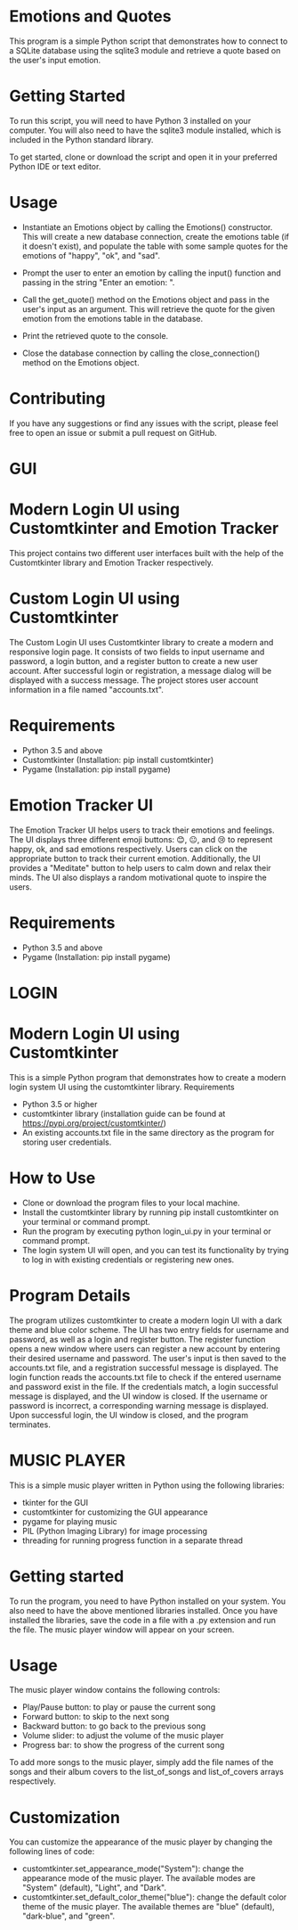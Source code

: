 # Emotions and Quotes
This program is a simple Python script that demonstrates how to connect to a SQLite database using the sqlite3 module and retrieve a quote based on the user's input emotion.

# Getting Started
To run this script, you will need to have Python 3 installed on your computer. You will also need to have the sqlite3 module installed, which is included in the Python standard library.

To get started, clone or download the script and open it in your preferred Python IDE or text editor.


# Usage
- Instantiate an Emotions object by calling the Emotions() constructor. This will create a new database connection, create the emotions table (if it doesn't exist), and populate the table with some sample quotes for the emotions of "happy", "ok", and "sad".

- Prompt the user to enter an emotion by calling the input() function and passing in the string "Enter an emotion: ".

- Call the get_quote() method on the Emotions object and pass in the user's input as an argument. This will retrieve the quote for the given emotion from the emotions table in the database.

- Print the retrieved quote to the console.

- Close the database connection by calling the close_connection() method on the Emotions object.


# Contributing
If you have any suggestions or find any issues with the script, please feel free to open an issue or submit a pull request on GitHub.


# GUI


# Modern Login UI using Customtkinter and Emotion Tracker
This project contains two different user interfaces built with the help of the Customtkinter library and Emotion Tracker respectively.

# Custom Login UI using Customtkinter

The Custom Login UI uses Customtkinter library to create a modern and responsive login page.
It consists of two fields to input username and password, a login button, and a register button to create a new user account. 
After successful login or registration, a message dialog will be displayed with a success message. The project stores user account information in a file named "accounts.txt".

# Requirements
- Python 3.5 and above
- Customtkinter (Installation: pip install customtkinter)
- Pygame (Installation: pip install pygame)

# Emotion Tracker UI
The Emotion Tracker UI helps users to track their emotions and feelings. 
The UI displays three different emoji buttons: 😊, 😐, and 😢 to represent happy, ok, and sad emotions respectively. 
Users can click on the appropriate button to track their current emotion. Additionally, the UI provides a "Meditate" button to help users to calm down and relax their minds. 
The UI also displays a random motivational quote to inspire the users.

# Requirements
- Python 3.5 and above
- Pygame (Installation: pip install pygame)

# LOGIN

# Modern Login UI using Customtkinter
This is a simple Python program that demonstrates how to create a modern login system UI using the customtkinter library.
Requirements
- Python 3.5 or higher
- customtkinter library (installation guide can be found at https://pypi.org/project/customtkinter/)
- An existing accounts.txt file in the same directory as the program for storing user credentials.

# How to Use
- Clone or download the program files to your local machine.
- Install the customtkinter library by running pip install customtkinter on your terminal or command prompt.
- Run the program by executing python login_ui.py in your terminal or command prompt.
- The login system UI will open, and you can test its functionality by trying to log in with existing credentials or registering new ones.

# Program Details
The program utilizes customtkinter to create a modern login UI with a dark theme and blue color scheme. 
The UI has two entry fields for username and password, as well as a login and register button.
The register function opens a new window where users can register a new account by entering their desired username and password. 
The user's input is then saved to the accounts.txt file, and a registration successful message is displayed.
The login function reads the accounts.txt file to check if the entered username and password exist in the file.
If the credentials match, a login successful message is displayed, and the UI window is closed. 
If the username or password is incorrect, a corresponding warning message is displayed.
Upon successful login, the UI window is closed, and the program terminates.


# MUSIC PLAYER

This is a simple music player written in Python using the following libraries:

- tkinter for the GUI
- customtkinter for customizing the GUI appearance
- pygame for playing music
- PIL (Python Imaging Library) for image processing
- threading for running progress function in a separate thread

# Getting started
To run the program, you need to have Python installed on your system. You also need to have the above mentioned libraries installed. 
Once you have installed the libraries, save the code in a file with a .py extension and run the file. The music player window will appear on your screen.

# Usage
The music player window contains the following controls:

- Play/Pause button: to play or pause the current song
- Forward button: to skip to the next song
- Backward button: to go back to the previous song
- Volume slider: to adjust the volume of the music player
- Progress bar: to show the progress of the current song

To add more songs to the music player, simply add the file names of the songs and their album covers to the list_of_songs and list_of_covers arrays respectively.

# Customization
You can customize the appearance of the music player by changing the following lines of code:

- customtkinter.set_appearance_mode("System"): change the appearance mode of the music player. The available modes are "System" (default), "Light", and "Dark".
- customtkinter.set_default_color_theme("blue"): change the default color theme of the music player. The available themes are "blue" (default), "dark-blue", and "green".
